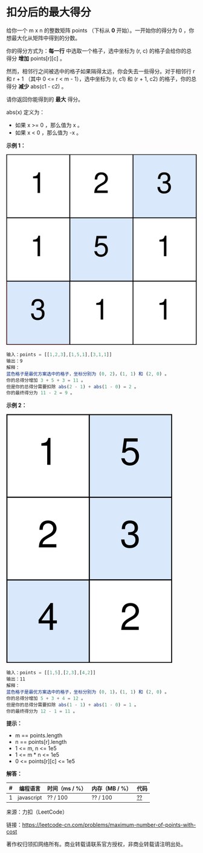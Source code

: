 # 扣分后的最大得分

给你一个 m x n 的整数矩阵 points （下标从 **0** 开始）。一开始你的得分为 0 ，你想最大化从矩阵中得到的分数。

你的得分方式为：**每一行** 中选取一个格子，选中坐标为 (r, c) 的格子会给你的总得分 **增加** points[r][c] 。

然而，相邻行之间被选中的格子如果隔得太远，你会失去一些得分。对于相邻行 r 和 r + 1 （其中 0 <= r < m - 1），选中坐标为 (r, c1) 和 (r + 1, c2) 的格子，你的总得分 **减少** abs(c1 - c2) 。

请你返回你能得到的 **最大** 得分。

abs(x) 定义为：

- 如果 x >= 0 ，那么值为 x 。
- 如果 x < 0 ，那么值为 -x 。

**示例 1：**

![示例1](./eg1.png)

``` javascript
输入：points = [[1,2,3],[1,5,1],[3,1,1]]
输出：9
解释：
蓝色格子是最优方案选中的格子，坐标分别为 (0, 2)，(1, 1) 和 (2, 0) 。
你的总得分增加 3 + 5 + 3 = 11 。
但是你的总得分需要扣除 abs(2 - 1) + abs(1 - 0) = 2 。
你的最终得分为 11 - 2 = 9 。
```

**示例 2：**

![示例2](./eg2.png)

``` javascript
输入：points = [[1,5],[2,3],[4,2]]
输出：11
解释：
蓝色格子是最优方案选中的格子，坐标分别为 (0, 1)，(1, 1) 和 (2, 0) 。
你的总得分增加 5 + 3 + 4 = 12 。
但是你的总得分需要扣除 abs(1 - 1) + abs(1 - 0) = 1 。
你的最终得分为 12 - 1 = 11 。
```

**提示：**

- m == points.length
- n == points[r].length
- 1 <= m, n <= 1e5
- 1 <= m * n <= 1e5
- 0 <= points[r][c] <= 1e5

**解答：**

**#**|**编程语言**|**时间（ms / %）**|**内存（MB / %）**|**代码**
--|--|--|--|--
1|javascript|?? / 100|?? / 100|[??](./javascript/ac_v1.js)

来源：力扣（LeetCode）

链接：https://leetcode-cn.com/problems/maximum-number-of-points-with-cost

著作权归领扣网络所有。商业转载请联系官方授权，非商业转载请注明出处。
